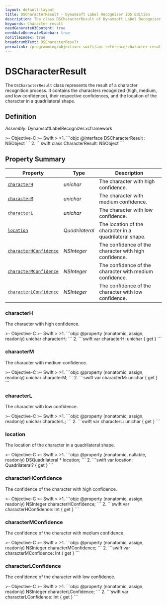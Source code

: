 ```yaml
---
layout: default-layout
title: DSCharacterResult - Dynamsoft Label Recognizer iOS Edition
description: The class DSCharacterResult of Dynamsoft Label Recognizer represents the result of a character recognition process.
keywords: Character result
needGenerateH3Content: true
needAutoGenerateSidebar: true
noTitleIndex: true
breadcrumbText: DSCharacterResult
permalink: /programming/objectivec-swift/api-reference/character-result.html
---
```


# DSCharacterResult

The `DSCharacterResult` class represents the result of a character recognition process. It contains the characters recognized (high, medium, and low confidence), their respective confidences, and the location of the character in a quadrilateral shape.

## Definition

*Assembly:* DynamsoftLabelRecognizer.xcframework

<div class="sample-code-prefix"></div>
>- Objective-C
>- Swift
>
>1. 
```objc
@interface DSCharacterResult : NSObject
```
2. 
```swift
class CharacterResult: NSObject
```

## Property Summary

| Property | Type | Description |
| -------- | ---- | ----------- |
| [`characterH`](#characterh) | *unichar* | The character with high confidence. |
| [`characterM`](#characterm) | *unichar* | The character with medium confidence. |
| [`characterL`](#characterl) | *unichar* | The character with low confidence. |
| [`location`](#location) | *Quadrilateral* | The location of the character in a quadrilateral shape. |
| [`characterHConfidence`](#characterhconfidence) | *NSInteger* | The confidence of the character with high confidence. |
| [`characterMConfidence`](#charactermconfidence) | *NSInteger* | The confidence of the character with medium confidence. |
| [`characterLConfidence`](#characterlconfidence) | *NSInteger* | The confidence of the character with low confidence. |

### characterH

The character with high confidence.

<div class="sample-code-prefix"></div>
>- Objective-C
>- Swift
>
>1. 
```objc
@property (nonatomic, assign, readonly) unichar characterH;
```
2. 
```swift
var characterH: unichar { get }
```

### characterM

The character with medium confidence.

<div class="sample-code-prefix"></div>
>- Objective-C
>- Swift
>
>1. 
```objc
@property (nonatomic, assign, readonly) unichar characterM;
```
2. 
```swift
var characterM: unichar { get }
```

### characterL

The character with low confidence.

<div class="sample-code-prefix"></div>
>- Objective-C
>- Swift
>
>1. 
```objc
@property (nonatomic, assign, readonly) unichar characterL;
```
2. 
```swift
var characterL: unichar { get }
```

### location

The location of the character in a quadrilateral shape.

<div class="sample-code-prefix"></div>
>- Objective-C
>- Swift
>
>1. 
```objc
@property (nonatomic, nullable, readonly) DSQuadrilateral * location;
```
2. 
```swift
var location: Quadrilateral? { get }
```

### characterHConfidence

The confidence of the character with high confidence.

<div class="sample-code-prefix"></div>
>- Objective-C
>- Swift
>
>1. 
```objc
@property (nonatomic, assign, readonly) NSInteger characterHConfidence;
```
2. 
```swift
var characterHConfidence: Int { get }
```

### characterMConfidence

The confidence of the character with medium confidence.

<div class="sample-code-prefix"></div>
>- Objective-C
>- Swift
>
>1. 
```objc
@property (nonatomic, assign, readonly) NSInteger characterMConfidence;
```
2. 
```swift
var characterMConfidence: Int { get }
```

### characterLConfidence

The confidence of the character with low confidence.

<div class="sample-code-prefix"></div>
>- Objective-C
>- Swift
>
>1. 
```objc
@property (nonatomic, assign, readonly) NSInteger characterLConfidence;
```
2. 
```swift
var characterLConfidence: Int { get }
```
